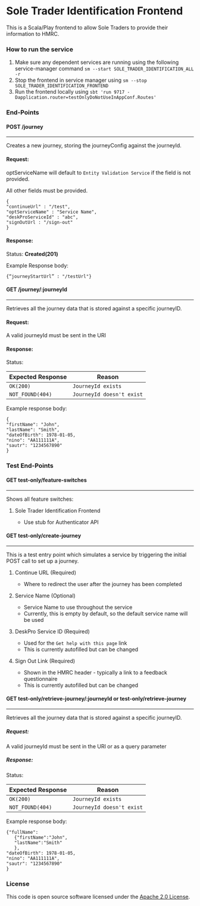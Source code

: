 
# Sole Trader Identification Frontend

This is a Scala/Play frontend to allow Sole Traders to provide their information to HMRC.

### How to run the service
1. Make sure any dependent services are running using the following service-manager command `sm --start SOLE_TRADER_IDENTIFICATION_ALL -r`
2. Stop the frontend in service manager using `sm --stop SOLE_TRADER_IDENTIFICATION_FRONTEND`
3. Run the frontend locally using
`sbt 'run 9717 -Dapplication.router=testOnlyDoNotUseInAppConf.Routes'`

### End-Points
#### POST /journey

---
Creates a new journey, storing the journeyConfig against the journeyId.
#### Request:

optServiceName will default to `Entity Validation Service` if the field is not provided.

All other fields must be provided. 

```
{
"continueUrl" : "/test",
"optServiceName" : "Service Name",
"deskProServiceId" : "abc",
"signOutUrl : "/sign-out"
}
```

#### Response:
Status: **Created(201)**

Example Response body:

```
{“journeyStartUrl” : "/testUrl"}
```

#### GET /journey/:journeyId

---
Retrieves all the journey data that is stored against a specific journeyID.
#### Request:
A valid journeyId must be sent in the URI

#### Response:
Status:

| Expected Response                       | Reason
|-----------------------------------------|------------------------------
| ```OK(200)```                           |  ```JourneyId exists```
| ```NOT_FOUND(404)```                    | ```JourneyId doesn't exist```

Example response body:
```
{
"firstName": "John",
"lastName": "Smith",
"dateOfBirth": 1978-01-05,
"nino": "AA111111A",
"sautr": "1234567890"
}
```

### Test End-Points
#### GET test-only/feature-switches

---
Shows all feature switches:
1. Sole Trader Identification Frontend

    - Use stub for Authenticator API
   
#### GET test-only/create-journey

---
This is a test entry point which simulates a service by triggering the initial POST call to set up a journey.

1. Continue URL (Required)

    - Where to redirect the user after the journey has been completed

2. Service Name (Optional)

    - Service Name to use throughout the service
    - Currently, this is empty by default, so the default service name will be used

3. DeskPro Service ID (Required)
   
    - Used for the `Get help with this page` link
    - This is currently autofilled but can be changed
    
4. Sign Out Link (Required)
   
    - Shown in the HMRC header - typically a link to a feedback questionnaire
    - This is currently autofilled but can be changed

#### GET test-only/retrieve-journey/:journeyId or test-only/retrieve-journey

---
Retrieves all the journey data that is stored against a specific journeyID.

##### Request:
A valid journeyId must be sent in the URI or as a query parameter

##### Response:
Status:

| Expected Response                       | Reason
|-----------------------------------------|------------------------------
| ```OK(200)```                           |  ```JourneyId exists```
| ```NOT_FOUND(404)```                    | ```JourneyId doesn't exist```

Example response body:

```
{"fullName":
   {"firstName":"John",
   "lastName":"Smith"
   },
"dateOfBirth": 1978-01-05,
"nino": "AA111111A",
"sautr": "1234567890"
}
```

### License

This code is open source software licensed under the [Apache 2.0 License]("http://www.apache.org/licenses/LICENSE-2.0.html").
